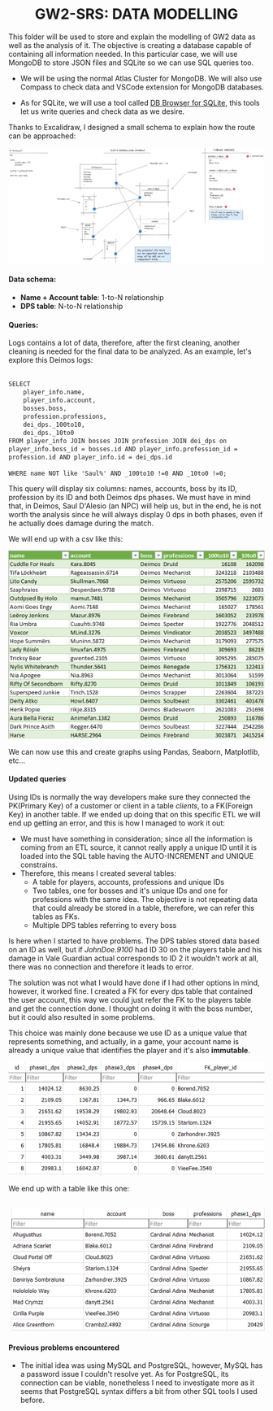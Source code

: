 <div align='center'>
    <h1>GW2-SRS: DATA MODELLING</h1>
</div>


This folder will be used to store and explain the modelling of GW2 data as well as the analysis of it. The objective is creating a database capable of containing all information needed. In this particular case, we will use MongoDB to store JSON files and SQLite so we can use SQL queries too.

- We will be using the normal Atlas Cluster for MongoDB. We will also use Compass to check data and VSCode extension for MongoDB databases.

- As for SQLite, we will use a tool called [DB Browser for SQLite](https://sqlitebrowser.org/), this tools let us write queries and check data as we desire.

Thanks to Excalidraw, I designed a small schema to explain how the route can be approached:

![SQL_schema](sql_schema.png 'SQL_schema')

#### Data schema:
- **Name + Account table**: 1-to-N relationship
- **DPS table**: N-to-N relationship

#### Queries:
Logs contains a lot of data, therefore, after the first cleaning, another cleaning is needed for the final data to be analyzed. As an example, let's explore this Deimos logs:

<pre><code>
SELECT
	player_info.name,
	player_info.account,
	bosses.boss,
	profession.professions,
	dei_dps._100to10,
	dei_dps._10to0
FROM player_info JOIN bosses JOIN profession JOIN dei_dps on player_info.boss_id = bosses.id AND player_info.profession_id = profession.id AND player_info.id = dei_dps.id

WHERE name NOT like 'Saul%' AND _100to10 !=0 AND _10to0 !=0;
</code></pre>

This query will display six columns: names, accounts, boss by its ID, profession by its ID and both Deimos dps phases.
We must have in mind that, in Deimos, Saul D'Alesio (an NPC) will help us, but in the end, he is not worth the analysis since he will always display 0 dps in both phases, even if he actually does damage during the match.

We will end up with a csv like this:

![deimos_csv](dei_csv.png 'dei_csv')

We can now use this and create graphs using Pandas, Seaborn, Matplotlib, etc...

#### Updated queries
Using IDs is normally the way developers make sure they connected the PK(Primary Key) of a customer or client in a table *clients*, to a FK(Foreign Key) in another table. If we ended up doing that on this specific ETL we will end up getting an error, and this is how I managed to work it out:

- We must have something in consideration; since all the information is coming from an ETL source, it cannot really apply a unique ID until it is loaded into the SQL table having the AUTO-INCREMENT and UNIQUE constrains.
- Therefore, this means I created several tables:
  + A table for players, accounts, professions and unique IDs
  + Two tables, one for bosses and it's unique IDs and one for professions with the same idea. The objective is not repeating data that could already be stored in a table, therefore, we can refer this tables as FKs.
  + Multiple DPS tables referring to every boss

Is here when I started to have problems. The DPS tables stored data based on an ID as well, but if *JohnDoe.9100* had ID 30 on the players table and his damage in Vale Guardian actual corresponds to ID 2 it wouldn't work at all, there was no connection and therefore it leads to error.

The solution was not what I would have done if I had other options in mind, however, it worked fine. I created a FK for every dps table that contained the user account, this way we could just refer the FK to the players table and get the connection done. I thought on doing it with the boss number, but it could also resulted in some problems.

This choice was mainly done because we use ID as a unique value that represents something, and actually, in a game, your account name is already a unique value that identifies the player and it's also **immutable**.

![foreign key](fk_shot.png 'foreign_key')

We end up with a table like this one:

![adina_table](adina_ex.png 'adina')
---

#### Previous problems encountered
- The initial idea was using MySQL and PostgreSQL, however, MySQL has a password issue I couldn't resolve yet. As for PostgreSQL, its connection can be viable, nonetheless I need to investigate more as it seems that PostgreSQL syntax differs a bit from other SQL tools I used before.